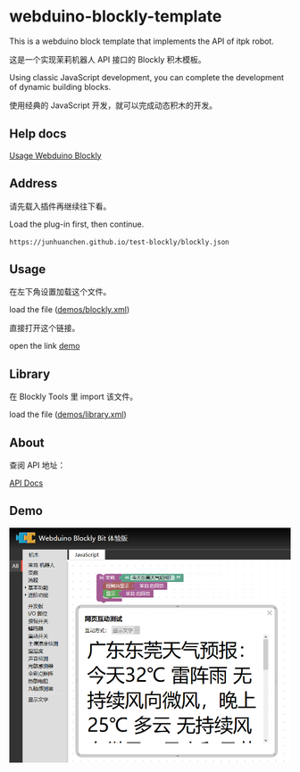 # webduino-blockly-template

This is a webduino block template that implements the API of itpk robot.

这是一个实现茉莉机器人 API 接口的 Blockly 积木模板。

Using classic JavaScript development, you can complete the development of dynamic building blocks.

使用经典的 JavaScript 开发，就可以完成动态积木的开发。

## Help docs

[Usage Webduino Blockly](https://doc.bpi.org.cn/zh_CN/latest/bpi-web/modules/basic.html)

## Address

请先载入插件再继续往下看。

Load the plug-in first, then continue.

`https://junhuanchen.github.io/test-blockly/blockly.json`

## Usage

在左下角设置加载这个文件。

load the file ([demos/blockly.xml](demos/blockly.xml))

直接打开这个链接。

open the link [demo](https://bit.webduino.com.cn/blockly/?demo=demo-area-01#qZzEr63j6W)

## Library

在 Blockly Tools 里 import 该文件。

load the file ([demos/library.xml](demos/library.xml))

## About

查阅 API 地址：

[API Docs](http://www.itpk.cn/robot.php)

## Demo

![demo](demo.png)
